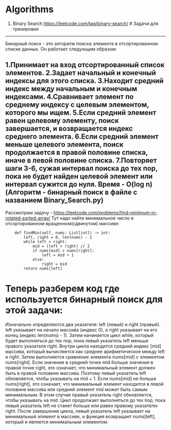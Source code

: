 # Algorithms


1. Binary Search
https://leetcode.com/tag/binary-search/ # Задачи для тренировки
---
Бинарный поиск - это алгоритм поиска элемента в отсортированном списке данных. Он работает следующим образом:

1.Принимает на вход отсортированный список элементов.
2.Задает начальный и конечный индексы для этого списка.
3.Находит средний индекс между начальным и конечным индексами.
4.Сравнивает элемент по среднему индексу с целевым элементом, которого мы ищем.
5.Если средний элемент равен целевому элементу, поиск завершается, и возвращается индекс среднего элемента.
6.Если средний элемент меньше целевого элемента, поиск продолжается в правой половине списка, иначе в левой половине списка.
7.Повторяет шаги 3-6, сужая интервал поиска до тех пор, пока не будет найден целевой элемент или интервал сужится до нуля.
            Время - O(log n)
(Алгоритм - бинарный поиск в файле с названием Binary_Search.py)
---
Рассмотрим задачу - https://leetcode.com/problems/find-minimum-in-rotated-sorted-array/
Тут надо найти минимальное число в отсортированном вращенном(сдвинутом) массиве:
```class Solution:
    def findMin(self, nums: List[int]) -> int:
        left, right = 0, len(nums) - 1
        while left < right:
            mid = (left + right) // 2
            if nums[mid] > nums[right]:
                left = mid + 1
            else:
                right = mid
        return nums[left]
```
Теперь разберем код где используется бинарный поиск для этой задачи: 
===
Изначально определяются два указателя: left (левый) и right (правый). left указывает на начало массива (индекс 0), а right указывает на его конец (индекс len(nums) - 1).
Затем начинается цикл while, который будет выполняться до тех пор, пока левый указатель left меньше правого указателя right.
Внутри цикла находится средний индекс [mid] массива, который вычисляется как среднее арифметическое между left и right.
Затем выполняется сравнение элемента nums[mid] с элементом nums[right]. Если значение в средней точке mid больше значения в правой точке right, это означает, что минимальный элемент должен быть в правой половине массива. Поэтому левый указатель left обновляется, чтобы указывать на mid + 1.
Если nums[mid] не больше nums[right], это означает, что минимальный элемент находится в левой половине массива или средний элемент mid может быть самым минимальным. В этом случае правый указатель right обновляется, чтобы указывать на mid.
Цикл продолжает выполняться до тех пор, пока левый указатель left не станет больше или равен правому указателю right.
После завершения цикла, левый указатель left указывает на минимальный элемент в массиве, и функция возвращает nums[left], который и является минимальным элементом.

